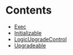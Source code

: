 

# Contents
- [Exec](Exec.sol/library.Exec.md)
- [Initializable](Initializable.sol/abstract.Initializable.md)
- [LogicUpgradeControl](LogicUpgradeControl.sol/contract.LogicUpgradeControl.md)
- [Upgradeable](Upgradeable.sol/abstract.Upgradeable.md)
